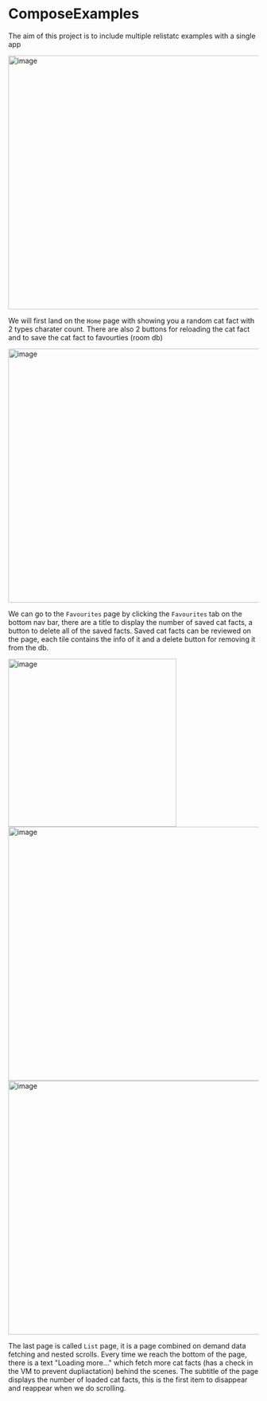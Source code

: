 # ComposeExamples
The aim of this project is to include multiple relistatc examples with a single app

<img width="511" alt="image" src="https://github.com/user-attachments/assets/c9c491ee-be0c-4de2-afa0-a97b1241e96f" />

We will first land on the `Home` page with showing you a random cat fact with 2 types charater count. There are also 2 buttons for reloading the cat fact and to save the cat fact to favourties (room db)

<img width="511" alt="image" src="https://github.com/user-attachments/assets/ebbe3937-6578-4ca5-8a27-b48d39d3a537" />

We can go to the `Favourites` page by clicking the `Favourites` tab on the bottom nav bar, there are a title to display the number of saved cat facts, a button to delete all of the saved facts. Saved cat facts can be reviewed on the page, each tile contains the info of it and a delete button for removing it from the db.

<img width="338" alt="image" src="https://github.com/user-attachments/assets/ea64ea26-9d78-41e1-bdb5-e3b98dfe7415" />
<img width="511" alt="image" src="https://github.com/user-attachments/assets/a75d45b3-15a4-4d59-a9b4-fbaa6e9e811c" />
<img width="511" alt="image" src="https://github.com/user-attachments/assets/e9352950-b70d-42b5-a3e8-2ab399144e1b" />

The last page is called `List` page, it is a page combined on demand data fetching and nested scrolls. Every time we reach the bottom of the page, there is a text "Loading more..." which fetch more cat facts (has a check in the VM to prevent dupliactation) behind the scenes. The subtitle of the page displays  the number of loaded cat facts, this is the first item to disappear and reappear when we do scrolling.
